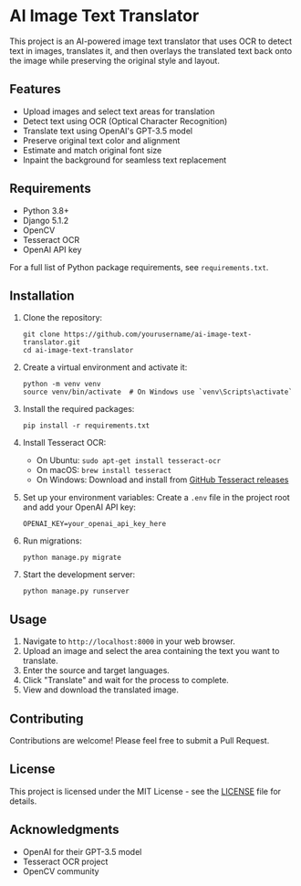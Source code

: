 # AI Image Text Translator

This project is an AI-powered image text translator that uses OCR to detect text in images, translates it, and then overlays the translated text back onto the image while preserving the original style and layout.

## Features

- Upload images and select text areas for translation
- Detect text using OCR (Optical Character Recognition)
- Translate text using OpenAI's GPT-3.5 model
- Preserve original text color and alignment
- Estimate and match original font size
- Inpaint the background for seamless text replacement

## Requirements

- Python 3.8+
- Django 5.1.2
- OpenCV
- Tesseract OCR
- OpenAI API key

For a full list of Python package requirements, see `requirements.txt`.

## Installation

1. Clone the repository:
   ```
   git clone https://github.com/yourusername/ai-image-text-translator.git
   cd ai-image-text-translator
   ```

2. Create a virtual environment and activate it:
   ```
   python -m venv venv
   source venv/bin/activate  # On Windows use `venv\Scripts\activate`
   ```

3. Install the required packages:
   ```
   pip install -r requirements.txt
   ```

4. Install Tesseract OCR:
   - On Ubuntu: `sudo apt-get install tesseract-ocr`
   - On macOS: `brew install tesseract`
   - On Windows: Download and install from [GitHub Tesseract releases](https://github.com/UB-Mannheim/tesseract/wiki)

5. Set up your environment variables:
   Create a `.env` file in the project root and add your OpenAI API key:
   ```
   OPENAI_KEY=your_openai_api_key_here
   ```

6. Run migrations:
   ```
   python manage.py migrate
   ```

7. Start the development server:
   ```
   python manage.py runserver
   ```

## Usage

1. Navigate to `http://localhost:8000` in your web browser.
2. Upload an image and select the area containing the text you want to translate.
3. Enter the source and target languages.
4. Click "Translate" and wait for the process to complete.
5. View and download the translated image.

## Contributing

Contributions are welcome! Please feel free to submit a Pull Request.

## License

This project is licensed under the MIT License - see the [LICENSE](LICENSE) file for details.

## Acknowledgments

- OpenAI for their GPT-3.5 model
- Tesseract OCR project
- OpenCV community
